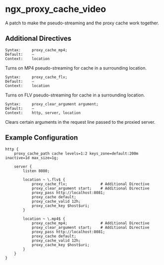 # ngx_proxy_cache_video
A patch to make the pseudo-streaming and the proxy cache work together.
## Additional Directives
```
Syntax: 	proxy_cache_mp4;
Default: 	—
Context: 	location
```
Turns on MP4 pseudo-streaming for cache in a surrounding location.
```
Syntax: 	proxy_cache_flv;
Default: 	—
Context: 	location
```
Turns on FLV pseudo-streaming for cache in a surrounding location.
```
Syntax: 	proxy_clear_argument argument;
Default: 	—
Context: 	http, server, location
```
Clears certain arguments in the request line passed to the proxied server.
## Example Configuration
```
http {
	proxy_cache_path cache levels=1:2 keys_zone=default:200m inactive=1d max_size=1g;

	server {
		listen 8080;

		location ~ \.flv$ {
			proxy_cache_flv;               # Additional Directive
			proxy_clear_argument start;    # Additional Directive
			proxy_pass http://localhost:8081;
			proxy_cache default;
			proxy_cache_valid 12h;
			proxy_cache_key $host$uri;
		}

		location ~ \.mp4$ {
			proxy_cache_mp4;               # Additional Directive
			proxy_clear_argument start;    # Additional Directive
			proxy_pass http://localhost:8081;
			proxy_cache default;
			proxy_cache_valid 12h;
			proxy_cache_key $host$uri;
		}
	}
}
```
